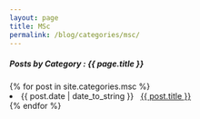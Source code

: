 ```yaml
---
layout: page
title: MSc
permalink: /blog/categories/msc/
---
```


<h5> Posts by Category : {{ page.title }} </h5>

<div class="card">
{% for post in site.categories.msc %}
 <li class="category-posts"><span>{{ post.date | date_to_string }}</span> &nbsp; <a href="{{ post.url }}">{{ post.title }}</a></li>
{% endfor %}
</div>